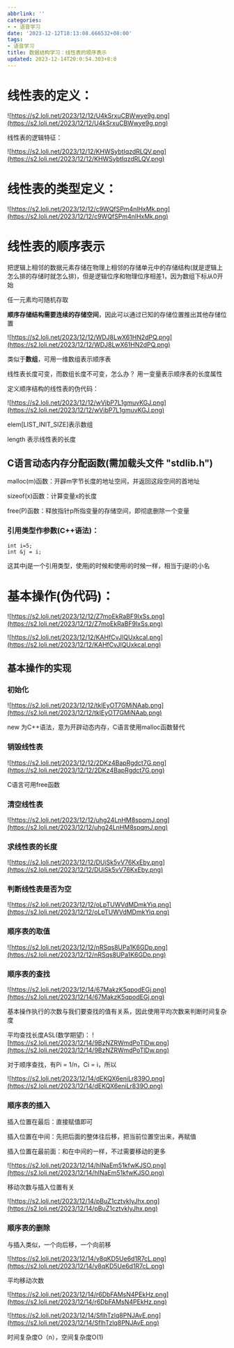 ```yaml
---
abbrlink: ''
categories:
- - 语音学习
date: '2023-12-12T18:13:08.666532+08:00'
tags:
- 语音学习
title: 数据结构学习：线性表的顺序表示
updated: 2023-12-14T20:0:54.303+8:0
---
```

# 线性表的定义：

![https://s2.loli.net/2023/12/12/U4kSrxuCBWwye9g.png](https://s2.loli.net/2023/12/12/U4kSrxuCBWwye9g.png)

线性表的逻辑特征：

![https://s2.loli.net/2023/12/12/KHWSybtIqzdRLQV.png](https://s2.loli.net/2023/12/12/KHWSybtIqzdRLQV.png)

# 线性表的类型定义：

![https://s2.loli.net/2023/12/12/c9WQfSPm4nlHxMk.png](https://s2.loli.net/2023/12/12/c9WQfSPm4nlHxMk.png)

# 线性表的顺序表示

把逻辑上相邻的数据元素存储在物理上相邻的存储单元中的存储结构(就是逻辑上怎么排的存储时就怎么排)，但是逻辑位序和物理位序相差1，因为数组下标从0开始

任一元素均可随机存取

**顺序存储结构需要连续的存储空间**，因此可以通过已知的存储位置推出其他存储位置

![https://s2.loli.net/2023/12/12/WDJ8LwX61HN2dPQ.png](https://s2.loli.net/2023/12/12/WDJ8LwX61HN2dPQ.png)

类似于**数组**，可用一维数组表示顺序表

线性表长度可变，而数组长度不可变，怎么办？      用一变量表示顺序表的长度属性

定义顺序结构的线性表的伪代码：

![https://s2.loli.net/2023/12/12/wVjbP7L1gmuvKGJ.png](https://s2.loli.net/2023/12/12/wVjbP7L1gmuvKGJ.png)

elem[LIST_INIT_SIZE]表示数组

length                       表示线性表的长度

## C语言动态内存分配函数(需加载头文件 "stdlib.h")

malloc(m)函数：开辟m字节长度的地址空间，并返回这段空间的首地址

sizeof(x)函数：计算变量x的长度

free(P)函数：释放指针p所指变量的存储空间，即彻底删除一个变量

### 引用类型作参数(C++语法)：

```
int i=5;
int &j = i;
```

这其中j是一个引用类型，使用j的时候和使用i的时候一样，相当于j是i的小名

# 基本操作(伪代码)：

![https://s2.loli.net/2023/12/12/Z7moEkRaBF9IxSs.png](https://s2.loli.net/2023/12/12/Z7moEkRaBF9IxSs.png)

![https://s2.loli.net/2023/12/12/KAHfCvJlQUxkcaI.png](https://s2.loli.net/2023/12/12/KAHfCvJlQUxkcaI.png)

## 基本操作的实现

### 初始化

![https://s2.loli.net/2023/12/12/tklEyOT7GMiNAab.png](https://s2.loli.net/2023/12/12/tklEyOT7GMiNAab.png)

new 为C++语法，意为开辟动态内存，C语言使用malloc函数替代

### 销毁线性表

![https://s2.loli.net/2023/12/12/2DKz4BapRgdct7G.png](https://s2.loli.net/2023/12/12/2DKz4BapRgdct7G.png)

C语言可用free函数

### 清空线性表

![https://s2.loli.net/2023/12/12/uhg24LnHM8spqmJ.png](https://s2.loli.net/2023/12/12/uhg24LnHM8spqmJ.png)

### 求线性表的长度

![https://s2.loli.net/2023/12/12/DUiSk5vV76KxEby.png](https://s2.loli.net/2023/12/12/DUiSk5vV76KxEby.png)

### 判断线性表是否为空

![https://s2.loli.net/2023/12/12/oLpTUWVdMDmkYiq.png](https://s2.loli.net/2023/12/12/oLpTUWVdMDmkYiq.png)

### 顺序表的取值

![https://s2.loli.net/2023/12/12/nRSqs8UPa1K6GDp.png](https://s2.loli.net/2023/12/12/nRSqs8UPa1K6GDp.png)

### 顺序表的查找

![https://s2.loli.net/2023/12/14/67MakzK5qpodEGj.png](https://s2.loli.net/2023/12/14/67MakzK5qpodEGj.png)

基本操作执行的次数与我们要查找的值有关系，因此使用平均次数来判断时间复杂度

平均查找长度ASL(数学期望)：
![https://s2.loli.net/2023/12/14/9BzNZRWmdPoTlDw.png](https://s2.loli.net/2023/12/14/9BzNZRWmdPoTlDw.png)

对于顺序查找，有Pi = 1/n，Ci = i，所以

![https://s2.loli.net/2023/12/14/dEKQX6eniLr839O.png](https://s2.loli.net/2023/12/14/dEKQX6eniLr839O.png)

### 顺序表的插入

插入位置在最后：直接赋值即可

插入位置在中间：先把后面的整体往后移，把当前位置空出来，再赋值

插入位置在最前面：和在中间的一样，不过需要移动的更多

![https://s2.loli.net/2023/12/14/hINaEm51kfwKJSO.png](https://s2.loli.net/2023/12/14/hINaEm51kfwKJSO.png)

移动次数与插入位置有关

![https://s2.loli.net/2023/12/14/pBuZ1cztvkIyJhx.png](https://s2.loli.net/2023/12/14/pBuZ1cztvkIyJhx.png)

### 顺序表的删除

与插入类似，一个向后移，一个向前移

![https://s2.loli.net/2023/12/14/y8qKD5Ue6d1R7cL.png](https://s2.loli.net/2023/12/14/y8qKD5Ue6d1R7cL.png)

平均移动次数

![https://s2.loli.net/2023/12/14/r6DbFAMsN4PEkHz.png](https://s2.loli.net/2023/12/14/r6DbFAMsN4PEkHz.png)



![https://s2.loli.net/2023/12/14/SfIhTzlq8PNJAvE.png](https://s2.loli.net/2023/12/14/SfIhTzlq8PNJAvE.png)

时间复杂度O（n），空间复杂度O(1)
